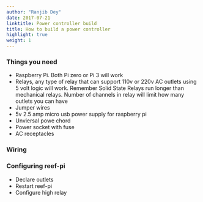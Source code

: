 ```yaml
---
author: "Ranjib Dey"
date: 2017-07-21
linktitle: Power controller build
title: How to build a power controller
highlight: true
weight: 1
---
```


### Things you need

- Raspberry Pi. Both Pi zero or Pi 3 will work
- Relays, any type of relay that can support 110v or 220v AC outlets using 5 volt logic will work. Remember Solid State Relays run longer than mechanical relays. Number of channels in relay will limit how many outlets you can have
- Jumper wires
- 5v 2.5 amp micro usb power supply for raspberry pi
- Unviersal powe chord
- Power socket with fuse
- AC receptacles

### Wiring


### Configuring reef-pi

- Declare outlets
- Restart reef-pi
- Configure high relay


